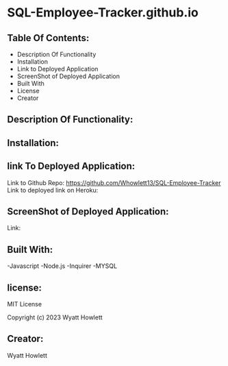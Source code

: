 # SQL-Employee-Tracker.github.io

## Table Of Contents:

- Description Of Functionality
- Installation
- Link to Deployed Application
- ScreenShot of Deployed Application
- Built With
- License
- Creator

## Description Of Functionality:

## Installation:

## link To Deployed Application:

Link to Github Repo: https://github.com/Whowlett13/SQL-Employee-Tracker
Link to deployed link on Heroku:

## ScreenShot of Deployed Application:

Link:

## Built With:

-Javascript
-Node.js
-Inquirer
-MYSQL

## license:

MIT License

Copyright (c) 2023 Wyatt Howlett

## Creator:

Wyatt Howlett
